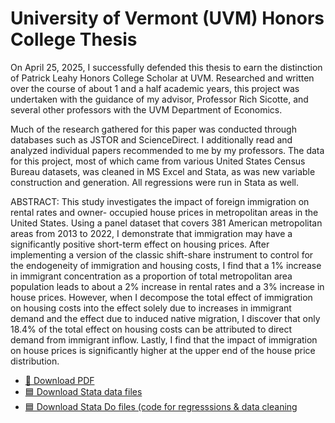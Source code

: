 # University of Vermont (UVM) Honors College Thesis

On April 25, 2025, I successfully defended this thesis to earn the distinction of Patrick Leahy Honors 
College Scholar at UVM. Researched and written over the course of about 1 and a half academic years, this 
project was undertaken with the guidance of my advisor, Professor Rich Sicotte, and several other professors 
with the UVM Department of Economics.

Much of the research gathered for this paper was conducted through databases such as JSTOR and ScienceDirect.
I additionally read and analyzed individual papers recommended to me by my professors. The data for this project, 
most of which came from various United States Census Bureau datasets, was cleaned in MS Excel and Stata, as
was new variable construction and generation. All regressions were run in Stata as well.

ABSTRACT: This study investigates the impact of foreign immigration on rental rates and owner-
occupied house prices in metropolitan areas in the United States. Using a panel dataset that covers
381 American metropolitan areas from 2013 to 2022, I demonstrate that immigration may have a
significantly positive short-term effect on housing prices. After implementing a version of the classic
shift-share instrument to control for the endogeneity of immigration and housing costs, I find that a
1% increase in immigrant concentration as a proportion of total metropolitan area population leads
to about a 2% increase in rental rates and a 3% increase in house prices. However, when I
decompose the total effect of immigration on housing costs into the effect solely due to increases in
immigrant demand and the effect due to induced native migration, I discover that only 18.4% of the
total effect on housing costs can be attributed to direct demand from immigrant inflow. Lastly, I
find that the impact of immigration on house prices is significantly higher at the upper end of the
house price distribution.

- [📄 Download PDF](honors-thesis.pdf)
- [🟦 Download Stata data files](https://download-directory.github.io/?url=https://github.com/lukepulaski/lukepulaski.github.io/tree/main/hcol-thesis/data-files)
- [🟦 Download Stata Do files (code for regresssions & data cleaning](https://download-directory.github.io/?url=https://github.com/lukepulaski/lukepulaski.github.io/tree/main/hcol-thesis/data-files)

